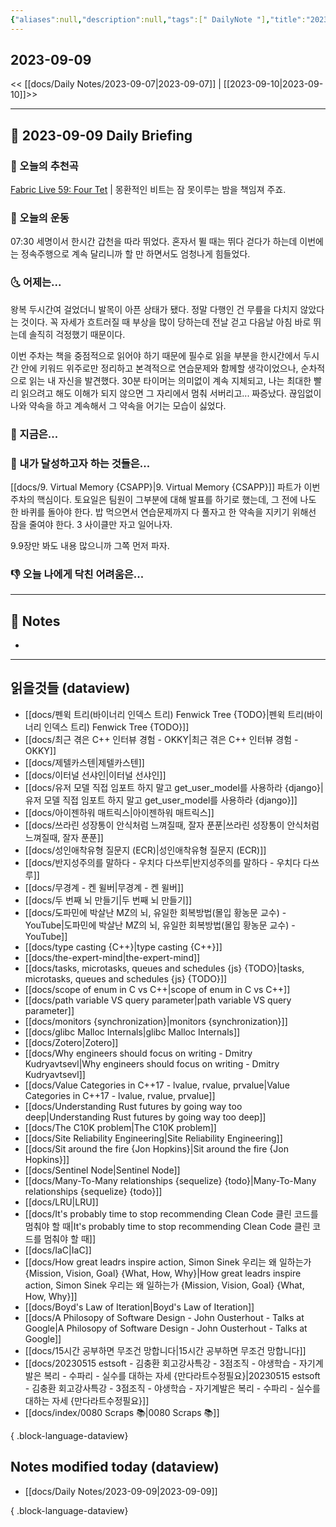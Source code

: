 ```yaml
---
{"aliases":null,"description":null,"tags":[" DailyNote "],"title":"2023-09-09","created":"2023-09-09T01:02:54","updated":"2023-09-09T01:29:51","dg-publish":true,"permalink":"/docs/Daily Notes/2023-09-09/","dgPassFrontmatter":true}
---
```



## 2023-09-09

<< [[docs/Daily Notes/2023-09-07\|2023-09-07]] | [[2023-09-10\|2023-09-10]]>>

---

## 📅 2023-09-09 Daily Briefing

### 🎵 오늘의 추천곡

[Fabric Live 59: Four Tet](https://youtu.be/echp5ejotU0?feature=shared) | 몽환적인 비트는 잠 못이루는 밤을 책임져 주죠.

### 🏃 오늘의 운동

07:30 세명이서 한시간 갑천을 따라 뛰었다. 혼자서 뛸 때는 뛰다 걷다가 하는데 이번에는 정속주행으로 계속 달리니까 할 만 하면서도 엄청나게 힘들었다.

### 🌜 어제는...

왕복 두시간여 걸었더니 발목이 아픈 상태가 됐다. 정말 다행인 건 무릎을 다치지 않았다는 것이다. 꼭 자세가 흐트러질 때 부상을 많이 당하는데 전날 걷고 다음날 아침 바로 뛰는데 솔직히 걱정했기 때문이다. 

이번 주차는 책을 중점적으로 읽어야 하기 때문에 필수로 읽을 부분을 한시간에서 두시간 안에 키워드 위주로만 정리하고 본격적으로 연습문제와 함께할 생각이었으나, 순차적으로 읽는 내 자신을 발견했다. 30분 타이머는 의미없이 계속 지체되고, 나는 최대한 빨리 읽으려고 해도 이해가 되지 않으면 그 자리에서 멈춰 서버리고... 짜증났다. 끊임없이 나와 약속을 하고 계속해서 그 약속을 어기는 모습이 싫었다.

### 🙌 지금은...

### 🚀 내가 달성하고자 하는 것들은...

[[docs/9. Virtual Memory {CSAPP}\|9. Virtual Memory {CSAPP}]] 파트가 이번 주차의 핵심이다. 토요일은 팀원이 그부분에 대해 발표를 하기로 했는데, 그 전에 나도 한 바퀴를 돌아야 한다. 밥 먹으면서 연습문제까지 다 풀자고 한 약속을 지키기 위해선 잠을 줄여야 한다. 3 사이클만 자고 일어나자. 

9.9장만 봐도 내용 많으니까 그쪽 먼저 파자.

### 👎 오늘 나에게 닥친 어려움은...

---

## 📝 Notes

- 

---

## 읽을것들 (dataview)

- [[docs/펜윅 트리(바이너리 인덱스 트리) Fenwick Tree {TODO}\|펜윅 트리(바이너리 인덱스 트리) Fenwick Tree {TODO}]]
- [[docs/최근 겪은 C++ 인터뷰 경험 - OKKY\|최근 겪은 C++ 인터뷰 경험 - OKKY]]
- [[docs/제텔카스텐\|제텔카스텐]]
- [[docs/이터널 선샤인\|이터널 선샤인]]
- [[docs/유저 모델 직접 임포트 하지 말고 get_user_model를 사용하라 {django}\|유저 모델 직접 임포트 하지 말고 get_user_model를 사용하라 {django}]]
- [[docs/아이젠하워 매트릭스\|아이젠하워 매트릭스]]
- [[docs/쓰라린 성장통이 안식처럼 느껴질때, 잘자 푼푼\|쓰라린 성장통이 안식처럼 느껴질때, 잘자 푼푼]]
- [[docs/성인애착유형 질문지 (ECR)\|성인애착유형 질문지 (ECR)]]
- [[docs/반지성주의를 말하다 - 우치다 다쓰루\|반지성주의를 말하다 - 우치다 다쓰루]]
- [[docs/무경계 - 켄 윌버\|무경계 - 켄 윌버]]
- [[docs/두 번째 뇌 만들기\|두 번째 뇌 만들기]]
- [[docs/도파민에 박살난 MZ의 뇌, 유일한 회복방법(몰입 황농문 교수) - YouTube\|도파민에 박살난 MZ의 뇌, 유일한 회복방법(몰입 황농문 교수) - YouTube]]
- [[docs/type casting {C++}\|type casting {C++}]]
- [[docs/the-expert-mind\|the-expert-mind]]
- [[docs/tasks, microtasks, queues and schedules {js} {TODO}\|tasks, microtasks, queues and schedules {js} {TODO}]]
- [[docs/scope of enum in C vs C++\|scope of enum in C vs C++]]
- [[docs/path variable VS query parameter\|path variable VS query parameter]]
- [[docs/monitors {synchronization}\|monitors {synchronization}]]
- [[docs/glibc Malloc Internals\|glibc Malloc Internals]]
- [[docs/Zotero\|Zotero]]
- [[docs/Why engineers should focus on writing - Dmitry Kudryavtsevl\|Why engineers should focus on writing - Dmitry Kudryavtsevl]]
- [[docs/Value Categories in C++17 - lvalue, rvalue, prvalue\|Value Categories in C++17 - lvalue, rvalue, prvalue]]
- [[docs/Understanding Rust futures by going way too deep\|Understanding Rust futures by going way too deep]]
- [[docs/The C10K problem\|The C10K problem]]
- [[docs/Site Reliability Engineering\|Site Reliability Engineering]]
- [[docs/Sit around the fire {Jon Hopkins}\|Sit around the fire {Jon Hopkins}]]
- [[docs/Sentinel Node\|Sentinel Node]]
- [[docs/Many-To-Many relationships {sequelize} {todo}\|Many-To-Many relationships {sequelize} {todo}]]
- [[docs/LRU\|LRU]]
- [[docs/It's probably time to stop recommending Clean Code 클린 코드를 멈춰야 할 때\|It's probably time to stop recommending Clean Code 클린 코드를 멈춰야 할 때]]
- [[docs/IaC\|IaC]]
- [[docs/How great leadrs inspire action, Simon Sinek 우리는 왜 일하는가 {Mission, Vision, Goal} {What, How, Why}\|How great leadrs inspire action, Simon Sinek 우리는 왜 일하는가 {Mission, Vision, Goal} {What, How, Why}]]
- [[docs/Boyd's Law of Iteration\|Boyd's Law of Iteration]]
- [[docs/A Philosopy of Software Design - John Ousterhout - Talks at Google\|A Philosopy of Software Design - John Ousterhout - Talks at Google]]
- [[docs/15시간 공부하면 무조건 망합니다\|15시간 공부하면 무조건 망합니다]]
- [[docs/20230515 estsoft - 김충환 회고강사특강 - 3점조직 - 야생학습 - 자기계발은 복리 - 수파리 - 실수를 대하는 자세 {만다라트수정필요}\|20230515 estsoft - 김충환 회고강사특강 - 3점조직 - 야생학습 - 자기계발은 복리 - 수파리 - 실수를 대하는 자세 {만다라트수정필요}]]
- [[docs/index/0080 Scraps 📚\|0080 Scraps 📚]]

{ .block-language-dataview}

## Notes modified today (dataview)

- [[docs/Daily Notes/2023-09-09\|2023-09-09]]

{ .block-language-dataview}
